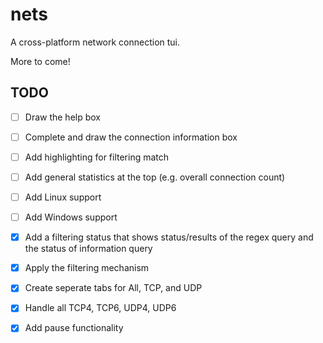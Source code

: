 # nets

A cross-platform network connection tui.

More to come!

## TODO
- [ ] Draw the help box
- [ ] Complete and draw the connection information box
- [ ] Add highlighting for filtering match
- [ ] Add general statistics at the top (e.g. overall connection count)
- [ ] Add Linux support
- [ ] Add Windows support

- [x] Add a filtering status that shows status/results of the regex query and the status of information query
- [x] Apply the filtering mechanism
- [x] Create seperate tabs for All, TCP, and UDP
- [x] Handle all TCP4, TCP6, UDP4, UDP6
- [x] Add pause functionality
